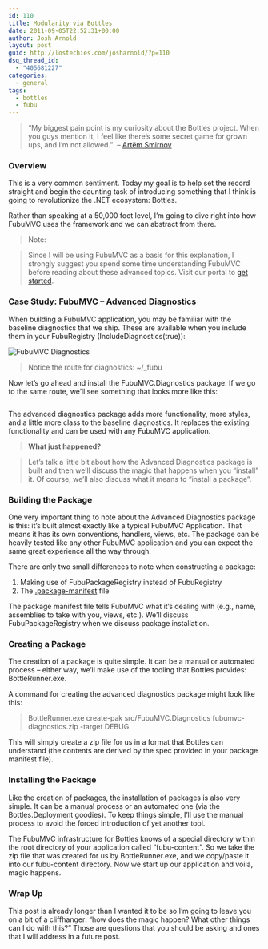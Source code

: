 ```yaml
---
id: 110
title: Modularity via Bottles
date: 2011-09-05T22:52:31+00:00
author: Josh Arnold
layout: post
guid: http://lostechies.com/josharnold/?p=110
dsq_thread_id:
  - "405681227"
categories:
  - general
tags:
  - bottles
  - fubu
---
```

> [](http://guides.fubumvc.com/images/getting_started/Diagnostics.png)&#8220;My biggest pain point is my curiosity about the Bottles project. When you guys mention it, I feel like there&#8217;s some secret game for grown ups, and I&#8217;m not allowed.&#8221;  &#8211; <a rel="nofollow" href="http://sm-art.biz/" target="_blank">Artëm Smirnov</a>

### Overview

This is a very common sentiment. Today my goal is to help set the record straight and begin the daunting task of introducing something that I think is going to revolutionize the .NET ecosystem: Bottles.

Rather than speaking at a 50,000 foot level, I&#8217;m going to dive right into how FubuMVC uses the framework and we can abstract from there.

> Note:
  
> Since I will be using FubuMVC as a basis for this explanation, I strongly suggest you spend some time understanding FubuMVC before reading about these advanced topics. Visit our portal to <a href="http://mvc.fubu-project.org" target="_blank">get started</a>.

### Case Study: FubuMVC &#8211; Advanced Diagnostics

When building a FubuMVC application, you may be familiar with the baseline diagnostics that we ship. These are available when you include them in your FubuRegistry (IncludeDiagnostics(true)):

![FubuMVC Diagnostics](http://guides.fubumvc.com/images/getting_started/Diagnostics.png "FubuMVC Diagnostics")

> Notice the route for diagnostics: ~/_fubu

Now let&#8217;s go ahead and install the FubuMVC.Diagnostics package. If we go to the same route, we&#8217;ll see something that looks more like this:

[<img class="alignnone size-full wp-image-115" title="adv-diag-dashboard" src="http://clayvessel.org/clayvessel/wp-content/uploads/2011/09/adv-diag-dashboard.png" alt="" srcset="http://clayvessel.org/clayvessel/wp-content/uploads/2011/09/adv-diag-dashboard.png 787w, http://clayvessel.org/clayvessel/wp-content/uploads/2011/09/adv-diag-dashboard-300x171.png 300w, http://clayvessel.org/clayvessel/wp-content/uploads/2011/09/adv-diag-dashboard-768x437.png 768w" sizes="(max-width: 767px) 89vw, (max-width: 1000px) 54vw, (max-width: 1071px) 543px, 580px" />](http://clayvessel.org/clayvessel/wp-content/uploads/2011/09/adv-diag-dashboard.png)

The advanced diagnostics package adds more functionality, more styles, and a little more class to the baseline diagnostics. It replaces the existing functionality and can be used with any FubuMVC application.

> **What just happened?**
  
> Let&#8217;s talk a little bit about how the Advanced Diagnostics package is built and then we&#8217;ll discuss the magic that happens when you &#8220;install&#8221; it. Of course, we&#8217;ll also discuss what it means to &#8220;install a package&#8221;.

### Building the Package

One very important thing to note about the Advanced Diagnostics package is this: it&#8217;s built almost exactly like a typical FubuMVC Application. That means it has its own conventions, handlers, views, etc. The package can be heavily tested like any other FubuMVC application and you can expect the same great experience all the way through.

There are only two small differences to note when constructing a package:

  1. Making use of FubuPackageRegistry instead of FubuRegistry
  2. The [.package-manifest](https://github.com/DarthFubuMVC/fubumvc/blob/master/src/FubuMVC.Diagnostics/.package-manifest) file

The package manifest file tells FubuMVC what it&#8217;s dealing with (e.g., name, assemblies to take with you, views, etc.). We&#8217;ll discuss FubuPackageRegistry when we discuss package installation.

### Creating a Package

The creation of a package is quite simple. It can be a manual or automated process &#8211; either way, we&#8217;ll make use of the tooling that Bottles provides: BottleRunner.exe.

A command for creating the advanced diagnostics package might look like this:

> BottleRunner.exe create-pak src/FubuMVC.Diagnostics fubumvc-diagnostics.zip -target DEBUG

This will simply create a zip file for us in a format that Bottles can understand (the contents are derived by the spec provided in your package manifest file).

### Installing the Package

Like the creation of packages, the installation of packages is also very simple. It can be a manual process or an automated one (via the Bottles.Deployment goodies). To keep things simple, I&#8217;ll use the manual process to avoid the forced introduction of yet another tool.

The FubuMVC infrastructure for Bottles knows of a special directory within the root directory of your application called &#8220;fubu-content&#8221;. So we take the zip file that was created for us by BottleRunner.exe, and we copy/paste it into our fubu-content directory. Now we start up our application and voila, magic happens.

### Wrap Up

This post is already longer than I wanted it to be so I&#8217;m going to leave you on a bit of a cliffhanger: &#8220;how does the magic happen? What other things can I do with this?&#8221; Those are questions that you should be asking and ones that I will address in a future post.

&nbsp;